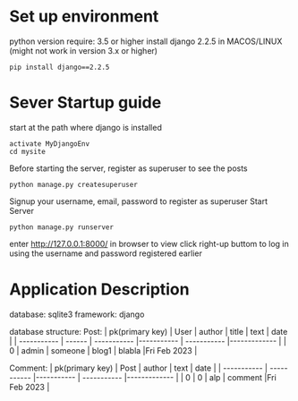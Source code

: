 # Set up environment
python version require: 3.5 or higher
install django 2.2.5 in MACOS/LINUX (might not work in version 3.x or higher)
```shell
pip install django==2.2.5
```

# Sever Startup guide
start at the path where django is installed
```shell
activate MyDjangoEnv
cd mysite
```

Before starting the server, register as superuser to see the posts
```shell
python manage.py createsuperuser
```
Signup your username, email, password to register as superuser
Start Server
```shell
python manage.py runserver
```
enter http://127.0.0.1:8000/ in browser to view
click right-up buttom to log in using the username and password registered earlier

# Application Description
database: sqlite3
framework: django

database structure:
Post:
| pk(primary key) | User   | author      | title      | text        | date         |
| -----------     | ------ | ----------- |----------- | ----------- |------------- |
|        0        | admin  | someone     | blog1      | blabla      |Fri Feb 2023  |

Comment:
| pk(primary key) | Post        | author     | text        | date         |
| -----------     | ----------- |----------- | ----------- |------------- |
|       0         |     0       | alp        | comment     |Fri Feb 2023  |
